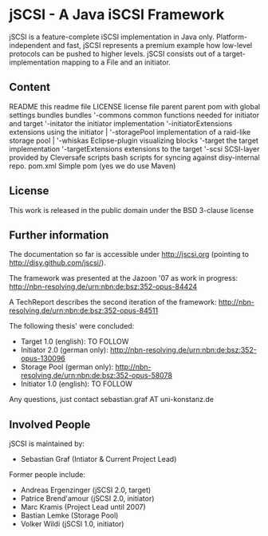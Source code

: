 jSCSI - A Java iSCSI Framework
=============

jSCSI is a feature-complete iSCSI implementation in Java only.
Platform-independent and fast, jSCSI represents a premium example how low-level protocols can be pushed to higher levels.
jSCSI consists out of a target-implementation mapping to a File and an initiator.

Content
-------

README					this readme file
LICENSE	 				license file
parent					parent pom with global settings
bundles					bundles
  '-commons				common functions needed for initiator and target
  '-initator			the initiator implementation
  '-initiatorExtensions	extensions using the initiator
  | '-storagePool		implementation of a raid-like storage pool
  | '-whiskas			Eclipse-plugin visualizing blocks
  '-target				the target implementation
  '-targetExtensions	extensions to the target
    '-scsi				SCSI-layer provided by Cleversafe 
scripts					bash scripts for syncing against disy-internal repo.
pom.xml					Simple pom (yes we do use Maven)

License
-------

This work is released in the public domain under the BSD 3-clause license

Further information
-------

The documentation so far is accessible under http://jscsi.org (pointing to http://disy.github.com/jscsi/).

The framework was presented at the Jazoon '07 as work in progress:
http://nbn-resolving.de/urn:nbn:de:bsz:352-opus-84424

A TechReport describes the second iteration of the framework: http://nbn-resolving.de/urn:nbn:de:bsz:352-opus-84511

The following thesis' were concluded:

* Target 1.0 (english): TO FOLLOW
* Initiator 2.0 (german only): http://nbn-resolving.de/urn:nbn:de:bsz:352-opus-130096
* Storage Pool (german only): http://nbn-resolving.de/urn:nbn:de:bsz:352-opus-58078
* Initiator 1.0 (english): TO FOLLOW

Any questions, just contact sebastian.graf AT uni-konstanz.de

Involved People
-------

jSCSI is maintained by:

* Sebastian Graf (Intiator & Current Project Lead)

Former people include:

* Andreas Ergenzinger (jSCSI 2.0, target)
* Patrice Brend'amour (jSCSI 2.0, initiator)
* Marc Kramis (Project Lead until 2007)
* Bastian Lemke (Storage Pool)
* Volker Wildi (jSCSI 1.0, initiator)